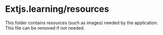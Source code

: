 # Extjs.learning/resources

This folder contains resources (such as images) needed by the application. This file can
be removed if not needed.
